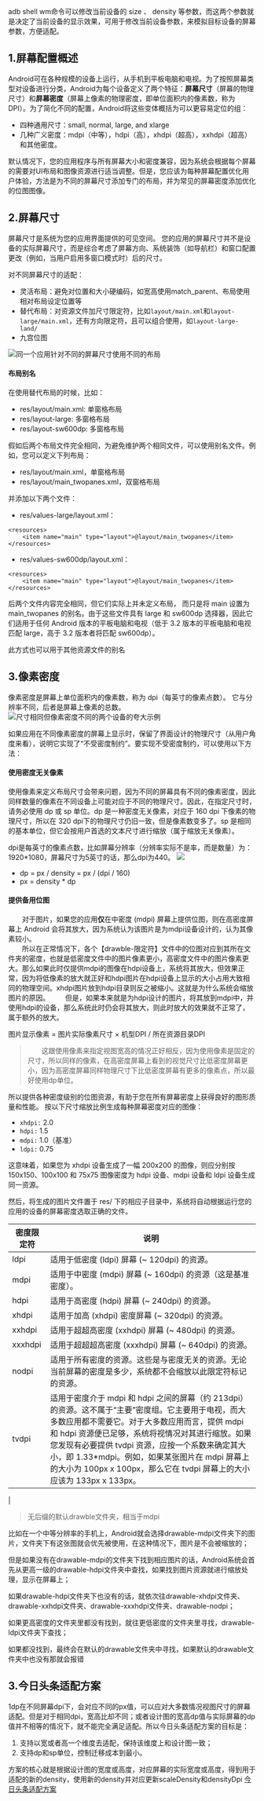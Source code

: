 adb shell wm命令可以修改当前设备的 size 、 density 等参数，而这两个参数就是决定了当前设备的显示效果，可用于修改当前设备参数，来模拟目标设备的屏幕参数，方便适配。

## 1.屏幕配置概述
Android可在各种规模的设备上运行，从手机到平板电脑和电视。为了按照屏幕类型对设备进行分类，Android为每个设备定义了两个特征：**屏幕尺寸**（屏幕的物理尺寸）和**屏幕密度**（屏幕上像素的物理密度，即单位面积内的像素数，称为DPI）。为了简化不同的配置，Android将这些变体概括为可以更容易定位的组：
* 四种通用尺寸：small, normal, large, and xlarge
* 几种广义密度：mdpi（中等），hdpi（高），xhdpi（超高），xxhdpi（超高）和其他密度。

默认情况下，您的应用程序与所有屏幕大小和密度兼容，因为系统会根据每个屏幕的需要对UI布局和图像资源进行适当调整。但是，您应该为每种屏幕配置优化用户体验，方法是为不同的屏幕尺寸添加专门的布局，并为常见的屏幕密度添加优化的位图图像。

## 2.屏幕尺寸

屏幕尺寸是系统为您的应用界面提供的可见空间。 您的应用的屏幕尺寸并不是设备的实际屏幕尺寸，而是综合考虑了屏幕方向、系统装饰（如导航栏）和窗口配置更改（例如，当用户启用多窗口模式时）后的尺寸。

对不同屏幕尺寸的适配：
* 灵活布局：避免对位置和大小硬编码，如宽高使用match_parent、布局使用相对布局设定位置等
* 替代布局：对资源文件加尺寸限定符，比如`layout/main.xml`和`layout-large/main.xml`，还有方向限定符，且可以组合使用，如`layout-large-land/`
* 九宫位图

![同一个应用针对不同的屏幕尺寸使用不同的布局](https://developer.android.google.cn/images/screens_support/sizes-phone-tablet_2x.png)

#### 布局别名
在使用替代布局的时候，比如：
* res/layout/main.xml: 单窗格布局
* res/layout-large: 多窗格布局
* res/layout-sw600dp: 多窗格布局

假如后两个布局文件完全相同，为避免维护两个相同文件，可以使用别名文件。例如，您可以定义下列布局：
* res/layout/main.xml，单窗格布局
* res/layout/main_twopanes.xml，双窗格布局

并添加以下两个文件：
* res/values-large/layout.xml：
```
<resources>
    <item name="main" type="layout">@layout/main_twopanes</item>
</resources>
```
* res/values-sw600dp/layout.xml：
```
<resources>
    <item name="main" type="layout">@layout/main_twopanes</item>
</resources>
```
后两个文件内容完全相同，但它们实际上并未定义布局， 而只是将 main 设置为 main_twopanes 的别名。由于这些文件具有 large 和 sw600dp 选择器，因此它们适用于任何 Android 版本的平板电脑和电视（低于 3.2 版本的平板电脑和电视匹配 large，高于 3.2 版本者将匹配 sw600dp）。

此方式也可以用于其他资源文件的别名

## 3.像素密度
像素密度是屏幕上单位面积内的像素数，称为 dpi（每英寸的像素点数）。 它与分辨率不同，后者是屏幕上像素的总数。
![尺寸相同但像素密度不同的两个设备的夸大示例](https://developer.android.google.cn/images/screens_support/densities-phone_2x.png)

如果应用在不同像素密度的屏幕上显示时，保留了界面设计的物理尺寸（从用户角度来看），说明它实现了“不受密度制约”。要实现不受密度制约，可以使用以下方法：

#### 使用密度无关像素
使用像素来定义布局尺寸会带来问题，因为不同的屏幕具有不同的像素密度，因此同样数量的像素在不同设备上可能对应于不同的物理尺寸。因此，在指定尺寸时，请务必使用 dp 或 sp 单位。dp 是一种密度无关像素，对应于 160 dpi 下像素的物理尺寸，所以在 320 dpi下的物理尺寸仍旧一致，但是像素数变多了。sp 是相同的基本单位，但它会按用户首选的文本尺寸进行缩放（属于缩放无关像素）。<br/>

dpi是每英寸的像素点数，比如屏幕分辨率（分辨率实际不是率，而是数量）为：1920*1080，屏幕尺寸为5英寸的话，那么dpi为440。
![](https://mmbiz.qpic.cn/mmbiz_png/5EcwYhllQOgM19n6iawpWQRCfcibxicoBYG0aE9VoUJylxjwZHClXzKeeiadnQyvpLwsyZfES4axmPkmrwZ1jtyibKA/640?wx_fmt=png&tp=webp&wxfrom=5&wx_lazy=1&wx_co=1)

* dp = px / density = px / (dpi / 160)
* px = density * dp


#### 提供备用位图
&emsp;&emsp;对于图片，如果您的应用**仅**在中密度 (mdpi) 屏幕上提供位图，则在高密度屏幕上 Android 会将其放大，因为系统认为该图片是为mdpi设备设计的，认为其像素较小。  
&emsp;&emsp;所以在正常情况下，各个【drawble-限定符】文件中的位图对应到其所在文件夹的密度，也就是低密度文件中的图片像素更小，高密度文件中的图片像素更大。那么如果此时仅提供mdpi的图像在hdpi设备上，系统将其放大，但效果正常，因为将低像素的放大就正好和hdpi图片在hdpi设备上显示的大小占用大致相同的物理空间。xhdpi图片放到hdpi目录则反之被缩小。这就是为什么系统会缩放图片的原因。
&emsp;&emsp;但是，如果本来就是为hdpi设计的图片，将其放到mdpi中，并使用hdpi的设备，那么系统此时仍会将其放大，则此时放大的效果就不正常了，属于额外的放大。

 图片显示像素 =  图片实际像素尺寸 × 机型DPI / 所在资源目录DPI

> &emsp;&emsp;这跟使用像素来指定视图宽高的情况正好相反，因为使用像素是固定的尺寸，所以同样的像素，在高密度屏幕上看到的视觉尺寸比低密度屏幕更小，因为高密度屏幕同样物理尺寸下比低密度屏幕有更多的像素点，所以最好使用dp单位。

所以提供各种密度级别的位图资源，有助于您在所有屏幕密度上获得良好的图形质量和性能。
按以下尺寸缩放比例生成每种屏幕密度对应的图像：
* `xhdpi:` 2.0
* `hdpi:` 1.5
* `mdpi:` 1.0（基准）
* `ldpi:` 0.75

这意味着，如果您为 xhdpi 设备生成了一幅 200x200 的图像，则应分别按 150x150、100x100 和 75x75 图像密度为 hdpi 设备、mdpi 设备和 ldpi 设备生成同一资源。

然后，将生成的图片文件置于 res/ 下的相应子目录中，系统将自动根据运行您的应用的设备的屏幕密度选取正确的文件。

|密度限定符|说明|
|--|--|
|ldpi|适用于低密度 (ldpi) 屏幕 (~ 120dpi) 的资源。|
|mdpi|适用于中密度 (mdpi) 屏幕 (~ 160dpi) 的资源（这是基准密度）。|
|hdpi|适用于高密度 (hdpi) 屏幕 (~ 240dpi) 的资源。|
|xhdpi|适用于加高 (xhdpi) 密度屏幕 (~ 320dpi) 的资源。|
|xxhdpi|适用于超超高密度 (xxhdpi) 屏幕 (~ 480dpi) 的资源。|
|xxxhdpi|适用于超超超高密度 (xxxhdpi) 屏幕 (~ 640dpi) 的资源。|
|nodpi|适用于所有密度的资源。这些是与密度无关的资源。无论当前屏幕的密度是多少，系统都不会缩放以此限定符标记的资源。|
|tvdpi|适用于密度介于 mdpi 和 hdpi 之间的屏幕（约 213dpi）的资源。这不属于“主要”密度组。它主要用于电视，而大多数应用都不需要它。对于大多数应用而言，提供 mdpi 和 hdpi 资源便已足够，系统将视情况对其进行缩放。如果您发现有必要提供 tvdpi 资源，应按一个系数来确定其大小，即 1.33*mdpi。例如，如果某张图片在 mdpi 屏幕上的大小为 100px x 100px，那么它在 tvdpi 屏幕上的大小应该为 133px x 133px。
|

> 无后缀的默认drawble文件夹，相当于mdpi

比如在一个中等分辨率的手机上，Android就会选择drawable-mdpi文件夹下的图片，文件夹下有这张图就会优先被使用，在这种情况下，图片是不会被缩放的；

但是如果没有在drawable-mdpi的文件夹下找到相应图片的话，Android系统会首先从更高一级的drawable-hdpi文件夹中查找，如果找到图片资源就进行缩放处理，显示在屏幕上；

如果drawable-hdpi文件夹下也没有的话，就依次往drawable-xhdpi文件夹、drawable-xxhdpi文件夹、drawable-xxxhdpi文件夹、drawable-nodpi；

如果更高密度的文件夹里都没有找到，就往更低密度的文件夹里寻找，drawable-ldpi文件夹下查找；

如果都没找到，最终会在默认的drawable文件夹中寻找，如果默认的drawable文件夹中也没有那就会报错
## 3.今日头条适配方案
1dp在不同屏幕dpi下，会对应不同的px值，可以应对大多数情况视图尺寸的屏幕适配。但是对于相同dpi，宽高比却不同；或者设计图的宽高dp值与实际屏幕的dp值并不相等的情况下，就不能完全满足适配。所以今日头条适配方案的目标是：
1. 支持以宽或者高一个维度去适配，保持该维度上和设计图一致；
2. 支持dp和sp单位，控制迁移成本到最小。

方案的核心就是根据设计图的宽度或高度，对应屏幕的实际宽度或高度，得到用于适配的新的density，使用新的density并对应更新scaleDensity和densityDpi
[今日头条适配方案](https://mp.weixin.qq.com/s?__biz=MzI1MzYzMjE0MQ==&mid=2247484502&idx=2&sn=a60ea223de4171dd2022bc2c71e09351&scene=21#wechat_redirect)
